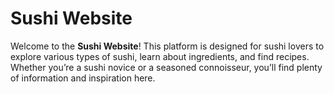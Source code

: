 # Sushi Website

Welcome to the **Sushi Website**! This platform is designed for sushi lovers to explore various types of sushi, learn about ingredients, and find recipes. Whether you’re a sushi novice or a seasoned connoisseur, you’ll find plenty of information and inspiration here.
